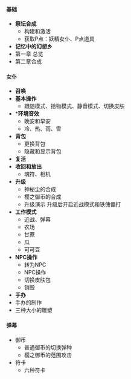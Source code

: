 #### 基础
- **祭坛合成**
  - 构建和激活
  - 获取P点：妖精女仆、P点道具
- **记忆中的幻想乡**
 - 第一章 总览
 - 第二章合成

#### 女仆
- **召唤**
- **基本操作**
  - 跟随模式、拾物模式、静音模式、切换皮肤
- ***环境音效**
  - 晚安和早安
  - 冷、热、雨、雪
- **背包**
  - 更换背包
  - 隐藏和显示背包
- **复活**
- **收回和放出**
  - 魂符、相机
- **升级**
  - 神秘尘的合成
  - 樱之御币的合成
  - 升级演示  升级后开启近战模式和铁傀儡打
- **工作模式**
  - 近战、弹幕
  - 农场
  - 甘蔗
  - 瓜
  - 可可豆
- **NPC操作**
  - 转为NPC
  - NPC操作
  - 切换皮肤包
  - 销毁
- **手办**
 - 手办的制作
 - 三种大小的雕塑

#### 弹幕
- 御币
  - 普通御币的切换弹种
  - 樱之御币的范围攻击
- 符卡
  - 六种符卡
